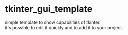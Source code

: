 # tkinter_gui_template
simple template to show capabilities of tkinter. \
it's possible to edit it quickly and to add it to your project.